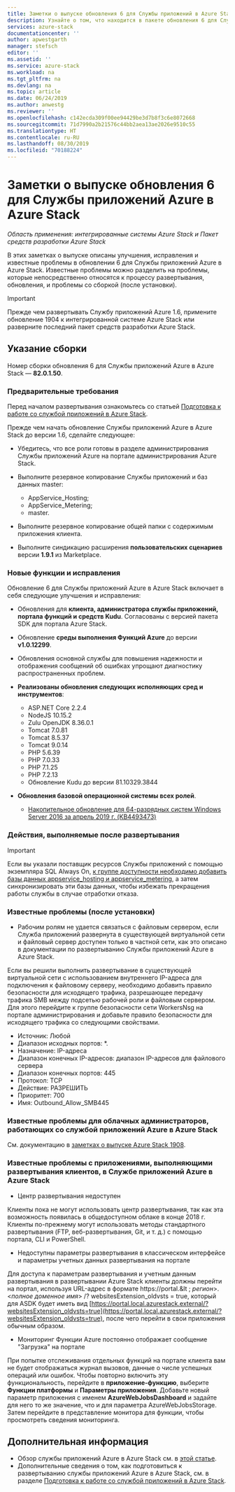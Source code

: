 ```yaml
---
title: Заметки о выпуске обновления 6 для Службы приложений в Azure Stack | Документация Майкрософт
description: Узнайте о том, что находится в пакете обновления 6 для Службы приложений в Azure Stack, какие есть известные проблемы и откуда скачать обновление.
services: azure-stack
documentationcenter: ''
author: apwestgarth
manager: stefsch
editor: ''
ms.assetid: ''
ms.service: azure-stack
ms.workload: na
ms.tgt_pltfrm: na
ms.devlang: na
ms.topic: article
ms.date: 06/24/2019
ms.author: anwestg
ms.reviewer: ''
ms.openlocfilehash: c142ecda309f00ee94429be3d7b8f3c6e8072668
ms.sourcegitcommit: 71d7990a2b21576c44bb2aea13ae2026e9510c55
ms.translationtype: HT
ms.contentlocale: ru-RU
ms.lasthandoff: 08/30/2019
ms.locfileid: "70188224"
---
```

# <a name="app-service-on-azure-stack-update-6-release-notes"></a>Заметки о выпуске обновления 6 для Службы приложений Azure в Azure Stack

*Область применения: интегрированные системы Azure Stack и Пакет средств разработки Azure Stack*

В этих заметках о выпуске описаны улучшения, исправления и известные проблемы в обновлении 6 для Службы приложений Azure в Azure Stack. Известные проблемы можно разделить на проблемы, которые непосредственно относятся к процессу развертывания, обновления, и проблемы со сборкой (после установки).

> [!IMPORTANT]
> Прежде чем развертывать Службу приложений Azure 1.6, примените обновление 1904 к интегрированной системе Azure Stack или разверните последний пакет средств разработки Azure Stack.


## <a name="build-reference"></a>Указание сборки

Номер сборки обновления 6 для Службы приложений Azure в Azure Stack — **82.0.1.50**.

### <a name="prerequisites"></a>Предварительные требования

Перед началом развертывания ознакомьтесь со статьей [Подготовка к работе со службой приложений в Azure Stack](azure-stack-app-service-before-you-get-started.md).

Прежде чем начать обновление Службы приложений Azure в Azure Stack до версии 1.6, сделайте следующее:

- Убедитесь, что все роли готовы в разделе администрирования Службы приложений Azure на портале администрирования Azure Stack.

- Выполните резервное копирование Службы приложений и баз данных master:
  - AppService_Hosting;
  - AppService_Metering;
  - master.

- Выполните резервное копирование общей папки с содержимым приложения клиента.

- Выполните синдикацию расширения **пользовательских сценариев** версии **1.9.1** из Marketplace.

### <a name="new-features-and-fixes"></a>Новые функции и исправления

Обновление 6 для Службы приложений Azure в Azure Stack включает в себя следующие улучшения и исправления:

- Обновления для **клиента, администратора службы приложений, портала функций и средств Kudu**. Согласованы с версией пакета SDK для портала Azure Stack.

- Обновление **среды выполнения Функций Azure** до версии **v1.0.12299**.

- Обновления основной службы для повышения надежности и отображения сообщений об ошибках упрощают диагностику распространенных проблем.

- **Реализованы обновления следующих исполняющих сред и инструментов**:
  - ASP.NET Core 2.2.4
  - NodeJS 10.15.2
  - Zulu OpenJDK 8.36.0.1
  - Tomcat 7.0.81
  - Tomcat 8.5.37
  - Tomcat 9.0.14
  - PHP 5.6.39
  - PHP 7.0.33
  - PHP 7.1.25
  - PHP 7.2.13
  - Обновление Kudu до версии 81.10329.3844

- **Обновления базовой операционной системы всех ролей**.
  - [Накопительное обновление для 64-разрядных систем Windows Server 2016 за апрель 2019 г. (KB4493473)](https://support.microsoft.com/help/4493473/windows-10-update-kb4493473)

### <a name="post-deployment-steps"></a>Действия, выполняемые после развертывания

> [!IMPORTANT]
> Если вы указали поставщик ресурсов Службы приложений с помощью экземпляра SQL Always On, [к группе доступности необходимо добавить базы данных appservice_hosting и appservice_metering](https://docs.microsoft.com/sql/database-engine/availability-groups/windows/availability-group-add-a-database), а затем синхронизировать эти базы данных, чтобы избежать прекращения работы службы в случае отработки отказа.

### <a name="known-issues-post-installation"></a>Известные проблемы (после установки)

- Рабочим ролям не удается связаться с файловым сервером, если Служба приложений развернута в существующей виртуальной сети и файловый сервер доступен только в частной сети, как это описано в документации по развертыванию Службы приложений Azure в Azure Stack.

Если вы решили выполнить развертывание в существующей виртуальной сети с использованием внутреннего IP-адреса для подключения к файловому серверу, необходимо добавить правило безопасности для исходящего трафика, разрешающее передачу трафика SMB между подсетью рабочей роли и файловым сервером. Для этого перейдите к группе безопасности сети WorkersNsg на портале администрирования и добавьте правило безопасности для исходящего трафика со следующими свойствами.
 * Источник: Любой
 * Диапазон исходных портов: *.
 * Назначение: IP-адреса
 * Диапазон конечных IP-адресов: диапазон IP-адресов для файлового сервера
 * Диапазон конечных портов: 445
 * Протокол: TCP
 * Действие: РАЗРЕШИТЬ
 * Приоритет: 700
 * Имя: Outbound_Allow_SMB445

### <a name="known-issues-for-cloud-admins-operating-azure-app-service-on-azure-stack"></a>Известные проблемы для облачных администраторов, работающих со службой приложений Azure в Azure Stack

См. документацию в [заметках о выпуске Azure Stack 1908](azure-stack-release-notes-1908.md).

### <a name="known-issues-for-tenants-deploying-applications-on-azure-app-service-on-azure-stack"></a>Известные проблемы с приложениями, выполняющими развертывания клиентов, в Службе приложений Azure в Azure Stack

- Центр развертывания недоступен

Клиенты пока не могут использовать центр развертывания, так как эта возможность появилась в общедоступном облаке в конце 2018 г.  Клиенты по-прежнему могут использовать методы стандартного развертывания (FTP, веб-развертывания, Git, и т. д.) с помощью портала, CLI и PowerShell.

- Недоступны параметры развертывания в классическом интерфейсе и параметры учетных данных развертывания на портале

Для доступа к параметрам развертывания и учетным данным развертывания в развертывании Azure Stack клиенты должны перейти на портал, используя URL-адрес в формате https://portal.&lt ; *регион*&gt;.&lt;*полное доменное имя*&gt; /? websitesExtension_oldvsts = true, который для ASDK будет иметь вид [https://portal.local.azurestack.external/?websitesExtension_oldvsts=true](https://portal.local.azurestack.external/?websitesExtension_oldvsts=true), после чего перейти в свои приложения обычным образом.

- Мониторинг Функции Azure постоянно отображает сообщение "Загрузка" на портале

При попытке отслеживания отдельных функций на портале клиента вам не будет отображаться журнал вызовов, данные о числе успешных операций или ошибок.  Чтобы повторно включить эту функциональность, перейдите в **приложение-функцию**, выберите **Функции платформы** и **Параметры приложения**.  Добавьте новый параметр приложения с именем **AzureWebJobsDashboard** и задайте для него то же значение, что и для параметра AzureWebJobsStorage.  Затем перейдите в представление монитора для функции, чтобы просмотреть сведения мониторинга.

## <a name="next-steps"></a>Дополнительная информация

- Обзор службы приложений Azure в Azure Stack см. в [этой статье](azure-stack-app-service-overview.md).
- Дополнительные сведения о том, как подготовиться к развертыванию службы приложений Azure в Azure Stack, см. в разделе [Подготовка к работе со службой приложений в Azure Stack](azure-stack-app-service-before-you-get-started.md).

